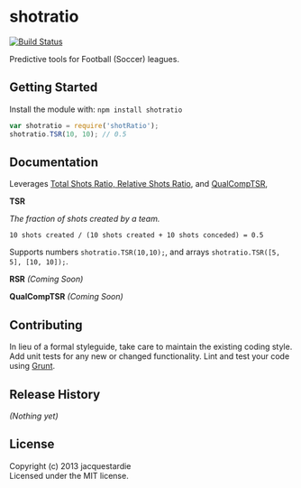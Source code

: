 # shotratio

[![Build Status](https://travis-ci.org/jacquestardie/tsr.png?branch=master)](https://travis-ci.org/jacquestardie/tsr)

Predictive tools for Football (Soccer) leagues.

## Getting Started
Install the module with: `npm install shotratio`

```javascript
var shotratio = require('shotRatio');
shotratio.TSR(10, 10); // 0.5
```

## Documentation

Leverages [Total Shots Ratio, Relative Shots Ratio](http://11tegen11.net/2012/12/01/introducing-the-relative-shots-rate/), and [QualCompTSR](http://jameswgrayson.wordpress.com/2013/02/20/a-primer-qualcomptsr/),

**TSR**

_The fraction of shots created by a team._

```
10 shots created / (10 shots created + 10 shots conceded) = 0.5
```

Supports numbers `shotratio.TSR(10,10);`, and arrays `shotratio.TSR([5, 5], [10, 10]);`.

**RSR**
_(Coming Soon)_

**QualCompTSR**
_(Coming Soon)_

## Contributing
In lieu of a formal styleguide, take care to maintain the existing coding style. Add unit tests for any new or changed functionality. Lint and test your code using [Grunt](http://gruntjs.com/).

## Release History
_(Nothing yet)_

## License
Copyright (c) 2013 jacquestardie  
Licensed under the MIT license.


